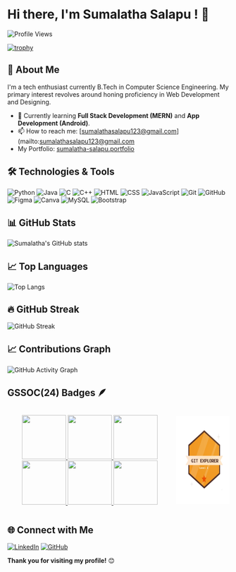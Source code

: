<!---
SumaLatha2023/SumaLatha2023 is a ✨ special ✨ repository because its `README.md` (this file) appears on your GitHub profile.
You can click the Preview link to take a look at your changes.
--->
# Hi there, I'm Sumalatha Salapu ! 👋

![Profile Views](https://komarev.com/ghpvc/?username=SumaLatha2023&color=blue)

[![trophy](https://github-profile-trophy.vercel.app/?username=SumaLatha2023&theme=onedark)](https://github.com/ryo-ma/github-profile-trophy)

## 🚀 About Me
I'm a tech enthusiast currently B.Tech in Computer Science Engineering. My primary interest revolves around honing proficiency in Web Development and Designing.

- 🌱 Currently learning **Full Stack Development (MERN)** and **App Development (Android)**.
- 📫 How to reach me: [sumalathasalapu123@gmail.com](mailto:sumalathasalapu123@gmail.com
- My Portfolio: [sumalatha-salapu.portfolio](https://sumalatha-salapu-portfolio.netlify.app/)

## 🛠️ Technologies & Tools

![Python](https://img.shields.io/badge/-Python-3776AB?style=flat-square&logo=python&logoColor=white) 
![Java](https://img.shields.io/badge/-Java-007396?style=flat-square&logo=java&logoColor=white)
![C](https://img.shields.io/badge/C-00599C?style=flat-square&logo=c&logoColor=white)
![C++](https://img.shields.io/badge/C++-00599C?style=flat-square&logo=c&logoColor=white)
![HTML](https://img.shields.io/badge/-HTML5-E34F26?style=flat-square&logo=html5&logoColor=white) 
![CSS](https://img.shields.io/badge/-CSS3-1572B6?style=flat-square&logo=css3&logoColor=white)
![JavaScript](https://img.shields.io/badge/-JavaScript-F7DF1E?style=flat-square&logo=javascript&logoColor=black)
![Git](https://img.shields.io/badge/-Git-F05032?style=flat-square&logo=git&logoColor=white)
![GitHub](https://img.shields.io/badge/-GitHub-181717?style=flat-square&logo=github&logoColor=white)
![Figma](https://img.shields.io/badge/-Figma-F24E1E?style=flat-square&logo=figma&logoColor=white)
![Canva](https://img.shields.io/badge/-Canva-00C4CC?style=flat-square&logo=canva&logoColor=white)
![MySQL](https://img.shields.io/badge/-MySQL-4479A1?style=flat-square&logo=mysql&logoColor=white) 
![Bootstrap](https://img.shields.io/badge/-Bootstrap-563D7C?style=flat-square&logo=bootstrap&logoColor=white)

## 📊 GitHub Stats
![Sumalatha's GitHub stats](https://github-readme-stats.vercel.app/api?username=SumaLatha2023&show_icons=true&theme=radical)

## 📈 Top Languages
![Top Langs](https://github-readme-stats.vercel.app/api/top-langs/?username=SumaLatha2023&layout=compact&theme=radical)

## 🔥 GitHub Streak
![GitHub Streak](https://github-readme-streak-stats.herokuapp.com/?user=SumaLatha2023&theme=radical)

## 📈 Contributions Graph
![GitHub Activity Graph](https://github-readme-activity-graph.vercel.app/graph?username=SumaLatha2023&theme=rogue)

## GSSOC(24) Badges 🪶
<div style='display:flex; align-items:center; gap: 10px;' align='center'><a href="https://gssoc.girlscript.tech/leaderboard">
  <img src="https://raw.githubusercontent.com/GSSoC24/Postman-Challenge/main/docs/assets/1.png" width="100px" height="100px" />
  <img src="https://raw.githubusercontent.com/GSSoC24/Postman-Challenge/main/docs/assets/2.png" width="100px" height="100px" />
  <img src="https://raw.githubusercontent.com/GSSoC24/Postman-Challenge/main/docs/assets/3.png" width="100px" height="100px" />
  <img src="https://raw.githubusercontent.com/GSSoC24/Postman-Challenge/main/docs/assets/4.png" width="100px" height="100px" />
  <img src="https://raw.githubusercontent.com/GSSoC24/Postman-Challenge/main/docs/assets/5.png" width="100px" height="100px" />
  <img src="https://raw.githubusercontent.com/GSSoC24/Postman-Challenge/main/docs/assets/Postman%20White.png" width="100px" height="100px" />
  
<img src="https://raw.githubusercontent.com/GSSoC24/Contributor/refs/heads/main/assets/Git%20Explorer.png" width="200px" height="200px" /></a>
</div>

## 🌐 Connect with Me
[![LinkedIn](https://img.shields.io/badge/-LinkedIn-0077B5?style=for-the-badge&logo=linkedin&logoColor=white)](http://www.linkedin.com/in/sumalatha-salapu-77092225b)
[![GitHub](https://img.shields.io/badge/-GitHub-181717?style=for-the-badge&logo=github&logoColor=white)](https://github.com/SumaLatha2023)


**Thank you for visiting my profile!** 😊
